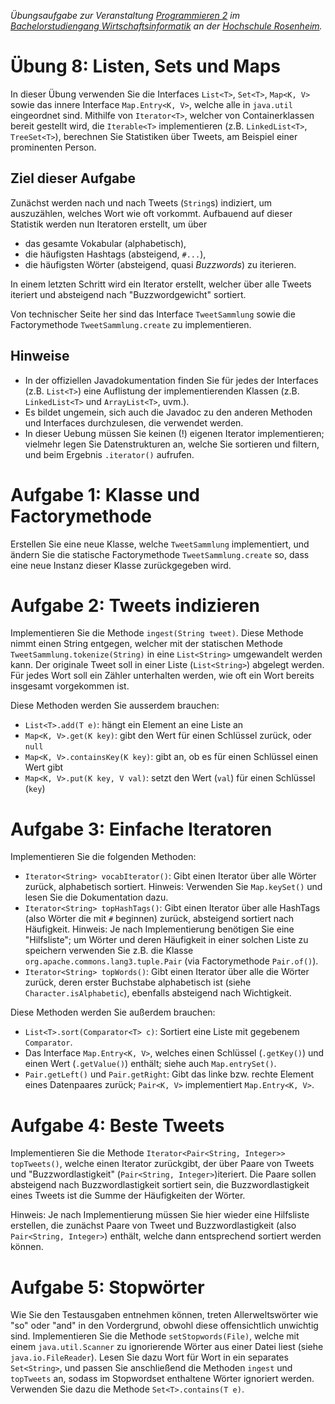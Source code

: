 _Übungsaufgabe zur Veranstaltung [Programmieren 2](https://hsro-wif-prg2.github.io) im [Bachelorstudiengang Wirtschaftsinformatik](https://www.fh-rosenheim.de/technik/informatik-mathematik/wirtschaftsinformatik-bachelor/) an der [Hochschule Rosenheim](http://www.fh-rosenheim.de)._


# Übung 8: Listen, Sets und Maps

In dieser Übung verwenden Sie die Interfaces `List<T>`, `Set<T>`, `Map<K, V>` sowie das innere Interface `Map.Entry<K, V>`, welche alle in `java.util` eingeordnet sind.
Mithilfe von `Iterator<T>`, welcher von Containerklassen bereit gestellt wird, die `Iterable<T>` implementieren (z.B. `LinkedList<T>`, `TreeSet<T>`), berechnen Sie Statistiken über Tweets, am Beispiel einer prominenten Person.


## Ziel dieser Aufgabe

Zunächst werden nach und nach Tweets (`String`s) indiziert, um auszuzählen, welches Wort wie oft vorkommt.
Aufbauend auf dieser Statistik werden nun Iteratoren erstellt, um über

- das gesamte Vokabular (alphabetisch),
- die häufigsten Hashtags (absteigend, `#...`),
- die häufigsten Wörter (absteigend, quasi _Buzzwords_)
zu iterieren.

In einem letzten Schritt wird ein Iterator erstellt, welcher über alle Tweets iteriert und absteigend nach "Buzzwordgewicht" sortiert.

Von technischer Seite her sind das Interface `TweetSammlung` sowie die Factorymethode `TweetSammlung.create` zu implementieren.

## Hinweise

- In der offiziellen Javadokumentation finden Sie für jedes der Interfaces (z.B. `List<T>`) eine Auflistung der implementierenden Klassen (z.B. `LinkedList<T>` und `ArrayList<T>`, uvm.).
- Es bildet ungemein, sich auch die Javadoc zu den anderen Methoden und Interfaces durchzulesen, die verwendet werden.
- In dieser Uebung müssen Sie keinen (!) eigenen Iterator implementieren; vielmehr legen Sie Datenstrukturen an, welche Sie sortieren und filtern, und beim Ergebnis `.iterator()` aufrufen.


# Aufgabe 1: Klasse und Factorymethode

Erstellen Sie eine neue Klasse, welche `TweetSammlung` implementiert, und ändern Sie die statische Factorymethode `TweetSammlung.create` so, dass eine neue Instanz dieser Klasse zurückgegeben wird.


# Aufgabe 2: Tweets indizieren

Implementieren Sie die Methode `ingest(String tweet)`.
Diese Methode nimmt einen String entgegen, welcher mit der statischen Methode `TweetSammlung.tokenize(String)` in eine `List<String>` umgewandelt werden kann.
Der originale Tweet soll in einer Liste (`List<String>`) abgelegt werden.
Für jedes Wort soll ein Zähler unterhalten werden, wie oft ein Wort bereits insgesamt vorgekommen ist.

Diese Methoden werden Sie ausserdem brauchen:

- `List<T>.add(T e)`: hängt ein Element an eine Liste an
- `Map<K, V>.get(K key)`: gibt den Wert für einen Schlüssel zurück, oder `null`
- `Map<K, V>.containsKey(K key)`: gibt an, ob es für einen Schlüssel einen Wert gibt
- `Map<K, V>.put(K key, V val)`: setzt den Wert (`val`) für einen Schlüssel (`key`)


# Aufgabe 3: Einfache Iteratoren

Implementieren Sie die folgenden Methoden:

- `Iterator<String> vocabIterator()`: Gibt einen Iterator über alle Wörter zurück, alphabetisch sortiert.
	Hinweis: Verwenden Sie `Map.keySet()` und lesen Sie die Dokumentation dazu.
- `Iterator<String> topHashTags()`: Gibt einen Iterator über alle HashTags (also Wörter die mit `#` beginnen) zurück, absteigend sortiert nach Häufigkeit.
	Hinweis: Je nach Implementierung benötigen Sie eine "Hilfsliste"; um Wörter und deren Häufigkeit in einer solchen Liste zu speichern verwenden Sie z.B. die Klasse `org.apache.commons.lang3.tuple.Pair` (via Factorymethode `Pair.of()`).
- `Iterator<String> topWords()`: Gibt einen Iterator über alle die Wörter zurück, deren erster Buchstabe alphabetisch ist (siehe `Character.isAlphabetic`), ebenfalls absteigend nach Wichtigkeit.

Diese Methoden werden Sie außerdem brauchen:

- `List<T>.sort(Comparator<T> c)`: Sortiert eine Liste mit gegebenem `Comparator`.
- Das Interface `Map.Entry<K, V>`, welches einen Schlüssel (`.getKey()`) und einen Wert (`.getValue()`) enthält; siehe auch `Map.entrySet()`.
- `Pair.getLeft()` und `Pair.getRight`: Gibt das linke bzw. rechte Element eines Datenpaares zurück; `Pair<K, V>` implementiert `Map.Entry<K, V>`.


# Aufgabe 4: Beste Tweets

Implementieren Sie die Methode `Iterator<Pair<String, Integer>> topTweets()`, welche einen Iterator zurückgibt, der über Paare von Tweets und "Buzzwordlastigkeit" (`Pair<String, Integer>`)iteriert.
Die Paare sollen absteigend nach Buzzwordlastigkeit sortiert sein, die Buzzwordlastigkeit eines Tweets ist die Summe der Häufigkeiten der Wörter.

Hinweis: Je nach Implementierung müssen Sie hier wieder eine Hilfsliste erstellen, die zunächst Paare von Tweet und Buzzwordlastigkeit (also `Pair<String, Integer>`) enthält, welche dann entsprechend sortiert werden können.


# Aufgabe 5: Stopwörter

Wie Sie den Testausgaben entnehmen können, treten Allerweltswörter wie "so" oder "and" in den Vordergrund, obwohl diese offensichtlich unwichtig sind.
Implementieren Sie die Methode `setStopwords(File)`, welche mit einem `java.util.Scanner` zu ignorierende Wörter aus einer Datei liest (siehe `java.io.FileReader`).
Lesen Sie dazu Wort für Wort in ein separates `Set<String>`, und passen Sie anschließend die Methoden `ingest` und `topTweets` an, sodass im Stopwordset enthaltene Wörter ignoriert werden.
Verwenden Sie dazu die Methode `Set<T>.contains(T e)`.
